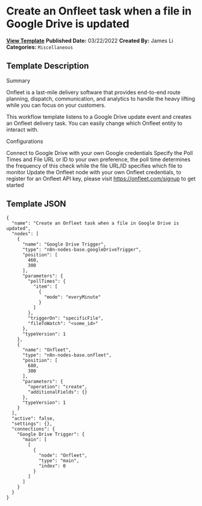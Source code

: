 # Create an Onfleet task when a file in Google Drive is updated

**[View Template](https://n8n.io/workflows/1547-/)**  **Published Date:** 03/22/2022  **Created By:** James Li  **Categories:** `Miscellaneous`  

## Template Description

Summary

Onfleet is a last-mile delivery software that provides end-to-end route planning, dispatch, communication, and analytics to handle the heavy lifting while you can focus on your customers.

This workflow template listens to a Google Drive update event and creates an Onfleet delivery task. You can easily change which Onfleet entity to interact with.

Configurations

Connect to Google Drive with your own Google credentials
Specify the Poll Times and File URL or ID to your own preference, the poll time determines the frequency of this check while the file URL/ID specifies which file to monitor
Update the Onfleet node with your own Onfleet credentials, to register for an Onfleet API key, please visit https://onfleet.com/signup to get started

## Template JSON

```
{
  "name": "Create an Onfleet task when a file in Google Drive is updated",
  "nodes": [
    {
      "name": "Google Drive Trigger",
      "type": "n8n-nodes-base.googleDriveTrigger",
      "position": [
        460,
        300
      ],
      "parameters": {
        "pollTimes": {
          "item": [
            {
              "mode": "everyMinute"
            }
          ]
        },
        "triggerOn": "specificFile",
        "fileToWatch": "<some_id>"
      },
      "typeVersion": 1
    },
    {
      "name": "Onfleet",
      "type": "n8n-nodes-base.onfleet",
      "position": [
        680,
        300
      ],
      "parameters": {
        "operation": "create",
        "additionalFields": {}
      },
      "typeVersion": 1
    }
  ],
  "active": false,
  "settings": {},
  "connections": {
    "Google Drive Trigger": {
      "main": [
        [
          {
            "node": "Onfleet",
            "type": "main",
            "index": 0
          }
        ]
      ]
    }
  }
}
```
